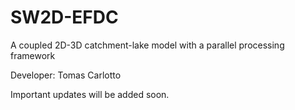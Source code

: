 # SW2D-EFDC
A coupled 2D-3D catchment-lake model with a parallel processing framework

Developer: Tomas Carlotto

Important updates will be added soon.
